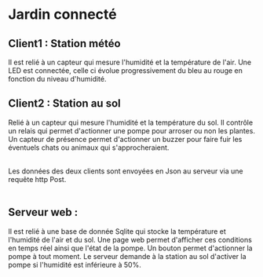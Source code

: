 # Jardin connecté 

## Client1 : Station météo <br/>
Il est relié à un capteur qui mesure l'humidité et la température de l'air. Une LED est connectée, celle ci évolue progressivement du bleu au rouge en fonction du niveau d'humidité.

## Client2 : Station au sol <br/>
Relié à un capteur qui mesure l'humidité et la température du sol. Il contrôle un relais qui permet d'actionner une pompe pour arroser ou non les plantes. Un capteur de présence permet d'actionner un buzzer pour faire fuir les éventuels chats ou animaux qui s'approcheraient.<br/> <br/>

Les données des deux clients sont envoyées en Json au serveur via une requête http Post. <br/> <br/>

## Serveur web : <br/>
Il est relié à une base de donnée Sqlite qui stocke la température et l'humidité de l'air et du sol. Une page web permet d'afficher ces conditions en temps réel ainsi que l'état de la pompe. Un bouton permet d'actionner la pompe à tout moment. Le serveur demande à la station au sol d'activer la pompe si l'humidité est inférieure à 50%.